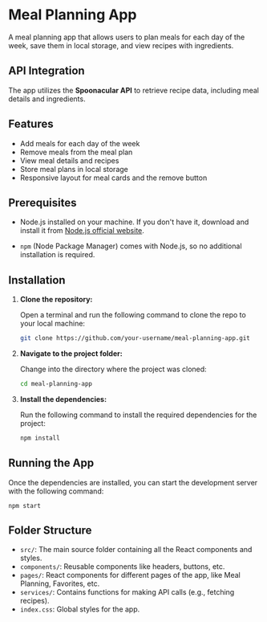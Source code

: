 # Meal Planning App

A meal planning app that allows users to plan meals for each day of the week, save them in local storage, and view recipes with ingredients.

## API Integration

The app utilizes the **Spoonacular API** to retrieve recipe data, including meal details and ingredients.

## Features

- Add meals for each day of the week
- Remove meals from the meal plan
- View meal details and recipes
- Store meal plans in local storage
- Responsive layout for meal cards and the remove button

## Prerequisites

- Node.js installed on your machine. If you don't have it, download and install it from [Node.js official website](https://nodejs.org/).

- `npm` (Node Package Manager) comes with Node.js, so no additional installation is required.

## Installation

1. **Clone the repository:**

   Open a terminal and run the following command to clone the repo to your local machine:

   ```bash
   git clone https://github.com/your-username/meal-planning-app.git
   ```

2. **Navigate to the project folder:**

    Change into the directory where the project was cloned:

    ```bash
    cd meal-planning-app
    ```

3. **Install the dependencies:**

    Run the following command to install the required dependencies for the project:

    ```bash
    npm install
    ```

## Running the App

Once the dependencies are installed, you can start the development server with the following command:

    npm start

## Folder Structure

- `src/`: The main source folder containing all the React components and styles.
- `components/`: Reusable components like headers, buttons, etc.
- `pages/`: React components for different pages of the app, like Meal Planning, Favorites, etc.
- `services/`: Contains functions for making API calls (e.g., fetching recipes).
- `index.css`: Global styles for the app.


